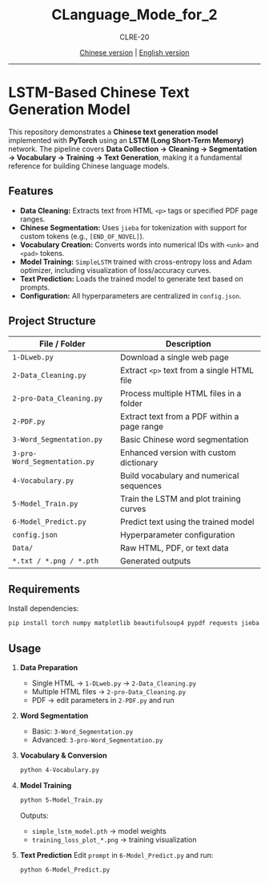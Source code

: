 <h1 align="center">CLanguage_Mode_for_2</h1>
<p align="center">CLRE-20</p>
<p align="center"><a href="/README.md">Chinese version</a> | <a href="/EREADME.md">English version</a></p>

---

# LSTM-Based Chinese Text Generation Model

This repository demonstrates a **Chinese text generation model** implemented with **PyTorch** using an **LSTM (Long Short-Term Memory)** network.
The pipeline covers **Data Collection → Cleaning → Segmentation → Vocabulary → Training → Text Generation**, making it a fundamental reference for building Chinese language models.

## Features

* **Data Cleaning:** Extracts text from HTML `<p>` tags or specified PDF page ranges.
* **Chinese Segmentation:** Uses `jieba` for tokenization with support for custom tokens (e.g., `[END_OF_NOVEL]`).
* **Vocabulary Creation:** Converts words into numerical IDs with `<unk>` and `<pad>` tokens.
* **Model Training:** `SimpleLSTM` trained with cross-entropy loss and Adam optimizer, including visualization of loss/accuracy curves.
* **Text Prediction:** Loads the trained model to generate text based on prompts.
* **Configuration:** All hyperparameters are centralized in `config.json`.

## Project Structure

| File / Folder                | Description                                 |
| ---------------------------- | ------------------------------------------- |
| `1-DLweb.py`                 | Download a single web page                  |
| `2-Data_Cleaning.py`         | Extract `<p>` text from a single HTML file  |
| `2-pro-Data_Cleaning.py`     | Process multiple HTML files in a folder     |
| `2-PDF.py`                   | Extract text from a PDF within a page range |
| `3-Word_Segmentation.py`     | Basic Chinese word segmentation             |
| `3-pro-Word_Segmentation.py` | Enhanced version with custom dictionary     |
| `4-Vocabulary.py`            | Build vocabulary and numerical sequences    |
| `5-Model_Train.py`           | Train the LSTM and plot training curves     |
| `6-Model_Predict.py`         | Predict text using the trained model        |
| `config.json`                | Hyperparameter configuration                |
| `Data/`                      | Raw HTML, PDF, or text data                 |
| `*.txt / *.png / *.pth`      | Generated outputs                           |

## Requirements

Install dependencies:

```bash
pip install torch numpy matplotlib beautifulsoup4 pypdf requests jieba
```

## Usage

1. **Data Preparation**

   * Single HTML → `1-DLweb.py` → `2-Data_Cleaning.py`
   * Multiple HTML files → `2-pro-Data_Cleaning.py`
   * PDF → edit parameters in `2-PDF.py` and run

2. **Word Segmentation**

   * Basic: `3-Word_Segmentation.py`
   * Advanced: `3-pro-Word_Segmentation.py`

3. **Vocabulary & Conversion**

   ```bash
   python 4-Vocabulary.py
   ```

4. **Model Training**

   ```bash
   python 5-Model_Train.py
   ```

   Outputs:

   * `simple_lstm_model.pth` → model weights
   * `training_loss_plot_*.png` → training visualization

5. **Text Prediction**
   Edit `prompt` in `6-Model_Predict.py` and run:

   ```bash
   python 6-Model_Predict.py
   ```
